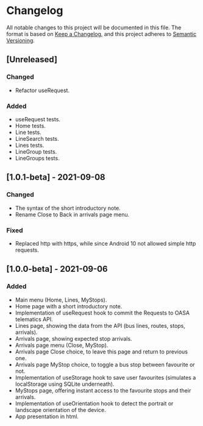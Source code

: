 # Changelog
All notable changes to this project will be documented in this file.
The format is based on [Keep a Changelog](https://keepachangelog.com/en/1.0.0/),
and this project adheres to [Semantic Versioning](https://semver.org/spec/v2.0.0.html).

## [Unreleased]

### Changed
- Refactor useRequest.

### Added
- useRequest tests.
- Home tests.
- Line tests.
- LineSearch tests.
- Lines tests.
- LineGroup tests.
- LineGroups tests.

## [1.0.1-beta] - 2021-09-08

### Changed
- The syntax of the short introductory note.
- Rename Close to Back in arrivals page menu.

### Fixed
- Replaced http with https, while since Android 10 not allowed simple http requests.

## [1.0.0-beta] - 2021-09-06

### Added
- Main menu (Home, Lines, MyStops).
- Home page with a short introductory note.
- Implementation of useRequest hook to commit the Requests to OASA telematics API.
- Lines page, showing the data from the API (bus lines, routes, stops, arrivals).
- Arrivals page, showing expected stop arrivals.
- Arrivals page menu (Close, MyStop).
- Arrivals page Close choice, to leave this page and return to previous one.
- Arrivals page MyStop choice, to toggle a bus stop between favourite or not.
- Implementation of useStorage hook to save user favourites (simulates a localStorage using SQLite underneath).
- MyStops page, offering instant access to the favourite stops and their arrivals.
- Implementation of useOrientation hook to detect the portrait or landscape orientation of the device.
- App presentation in html.
